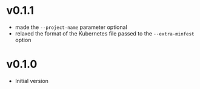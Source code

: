 # v0.1.1

- made the `--project-name` parameter optional
- relaxed the format of the Kubernetes file passed to the `--extra-minfest` option

# v0.1.0

- Initial version
